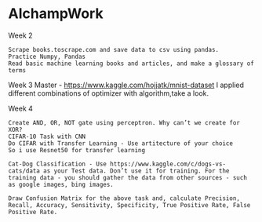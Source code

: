 # AIchampWork


Week 2

    Scrape books.toscrape.com and save data to csv using pandas.
    Practice Numpy, Pandas
    Read basic machine learning books and articles, and make a glossary of terms

Week 3
    Master - https://www.kaggle.com/hojjatk/mnist-dataset
    I applied different combinations of optimizer with algorithm,take a look.

Week 4

    Create AND, OR, NOT gate using perceptron. Why can’t we create for XOR?
    CIFAR-10 Task with CNN
    Do CIFAR with Transfer Learning - Use artitecture of your choice
    So i use Resnet50 for transfer learning
    
    Cat-Dog Classification - Use https://www.kaggle.com/c/dogs-vs-cats/data as your Test data. Don’t use it for training. For the training data - you should gather the data from other sources - such as google images, bing images.
    
    Draw Confusion Matrix for the above task and, calculate Precision, Recall, Accuracy, Sensitivity, Specificity, True Positive Rate, False Positive Rate.
  
